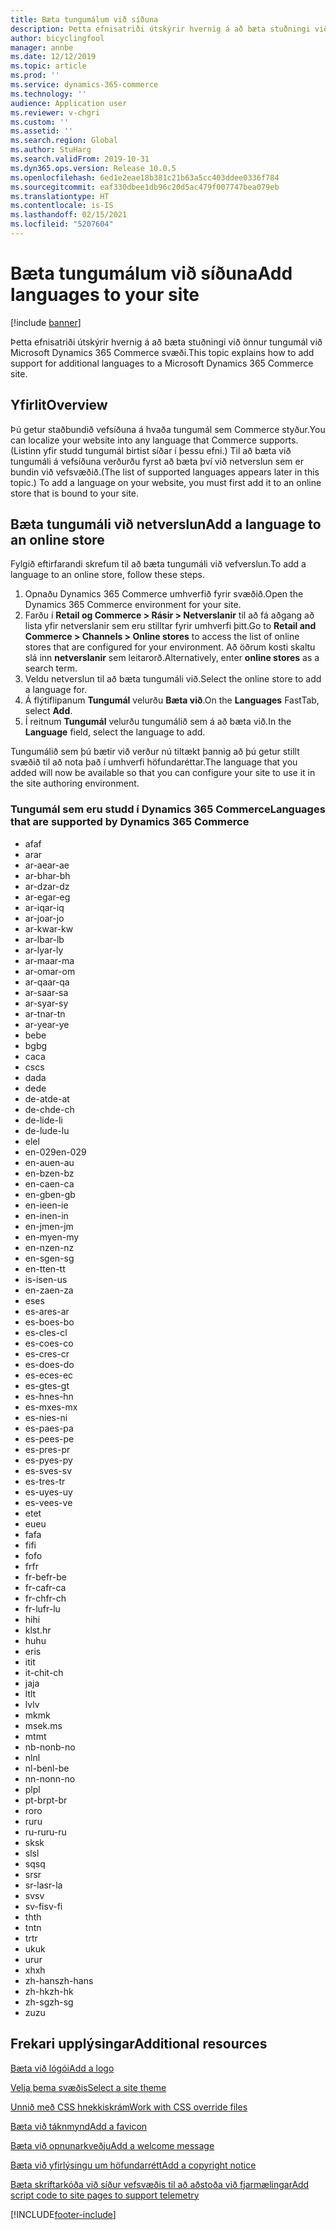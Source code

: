 ```yaml
---
title: Bæta tungumálum við síðuna
description: Þetta efnisatriði útskýrir hvernig á að bæta stuðningi við önnur tungumál við Microsoft Dynamics 365 Commerce svæði.
author: bicyclingfool
manager: annbe
ms.date: 12/12/2019
ms.topic: article
ms.prod: ''
ms.service: dynamics-365-commerce
ms.technology: ''
audience: Application user
ms.reviewer: v-chgri
ms.custom: ''
ms.assetid: ''
ms.search.region: Global
ms.author: StuHarg
ms.search.validFrom: 2019-10-31
ms.dyn365.ops.version: Release 10.0.5
ms.openlocfilehash: 6ed1e2eae18b381c21b63a5cc403ddee0336f784
ms.sourcegitcommit: eaf330dbee1db96c20d5ac479f007747bea079eb
ms.translationtype: HT
ms.contentlocale: is-IS
ms.lasthandoff: 02/15/2021
ms.locfileid: "5207604"
---
```

# <a name="add-languages-to-your-site"></a><span data-ttu-id="a7558-103">Bæta tungumálum við síðuna</span><span class="sxs-lookup"><span data-stu-id="a7558-103">Add languages to your site</span></span>


[!include [banner](includes/banner.md)]

<span data-ttu-id="a7558-104">Þetta efnisatriði útskýrir hvernig á að bæta stuðningi við önnur tungumál við Microsoft Dynamics 365 Commerce svæði.</span><span class="sxs-lookup"><span data-stu-id="a7558-104">This topic explains how to add support for additional languages to a Microsoft Dynamics 365 Commerce site.</span></span>

## <a name="overview"></a><span data-ttu-id="a7558-105">Yfirlit</span><span class="sxs-lookup"><span data-stu-id="a7558-105">Overview</span></span>

<span data-ttu-id="a7558-106">Þú getur staðbundið vefsíðuna á hvaða tungumál sem Commerce styður.</span><span class="sxs-lookup"><span data-stu-id="a7558-106">You can localize your website into any language that Commerce supports.</span></span> <span data-ttu-id="a7558-107">(Listinn yfir studd tungumál birtist síðar í þessu efni.) Til að bæta við tungumáli á vefsíðuna verðurðu fyrst að bæta því við netverslun sem er bundin við vefsvæðið.</span><span class="sxs-lookup"><span data-stu-id="a7558-107">(The list of supported languages appears later in this topic.) To add a language on your website, you must first add it to an online store that is bound to your site.</span></span>

## <a name="add-a-language-to-an-online-store"></a><span data-ttu-id="a7558-108">Bæta tungumáli við netverslun</span><span class="sxs-lookup"><span data-stu-id="a7558-108">Add a language to an online store</span></span>

<span data-ttu-id="a7558-109">Fylgið eftirfarandi skrefum til að bæta tungumáli við vefverslun.</span><span class="sxs-lookup"><span data-stu-id="a7558-109">To add a language to an online store, follow these steps.</span></span>

1. <span data-ttu-id="a7558-110">Opnaðu Dynamics 365 Commerce umhverfið fyrir svæðið.</span><span class="sxs-lookup"><span data-stu-id="a7558-110">Open the Dynamics 365 Commerce environment for your site.</span></span>
1. <span data-ttu-id="a7558-111">Farðu í **Retail og Commerce \> Rásir \> Netverslanir** til að fá aðgang að lista yfir netverslanir sem eru stilltar fyrir umhverfi þitt.</span><span class="sxs-lookup"><span data-stu-id="a7558-111">Go to **Retail and Commerce \> Channels \> Online stores** to access the list of online stores that are configured for your environment.</span></span> <span data-ttu-id="a7558-112">Að öðrum kosti skaltu slá inn **netverslanir** sem leitarorð.</span><span class="sxs-lookup"><span data-stu-id="a7558-112">Alternatively, enter **online stores** as a search term.</span></span>
1. <span data-ttu-id="a7558-113">Veldu netverslun til að bæta tungumáli við.</span><span class="sxs-lookup"><span data-stu-id="a7558-113">Select the online store to add a language for.</span></span>
1. <span data-ttu-id="a7558-114">Á flýtiflipanum **Tungumál** velurðu **Bæta við**.</span><span class="sxs-lookup"><span data-stu-id="a7558-114">On the **Languages** FastTab, select **Add**.</span></span>
1. <span data-ttu-id="a7558-115">Í reitnum **Tungumál** velurðu tungumálið sem á að bæta við.</span><span class="sxs-lookup"><span data-stu-id="a7558-115">In the **Language** field, select the language to add.</span></span>

<span data-ttu-id="a7558-116">Tungumálið sem þú bætir við verður nú tiltækt þannig að þú getur stillt svæðið til að nota það í umhverfi höfundaréttar.</span><span class="sxs-lookup"><span data-stu-id="a7558-116">The language that you added will now be available so that you can configure your site to use it in the site authoring environment.</span></span>

### <a name="languages-that-are-supported-by-dynamics-365-commerce"></a><span data-ttu-id="a7558-117">Tungumál sem eru studd í Dynamics 365 Commerce</span><span class="sxs-lookup"><span data-stu-id="a7558-117">Languages that are supported by Dynamics 365 Commerce</span></span>

- <span data-ttu-id="a7558-118">af</span><span class="sxs-lookup"><span data-stu-id="a7558-118">af</span></span>
- <span data-ttu-id="a7558-119">ar</span><span class="sxs-lookup"><span data-stu-id="a7558-119">ar</span></span>
- <span data-ttu-id="a7558-120">ar-ae</span><span class="sxs-lookup"><span data-stu-id="a7558-120">ar-ae</span></span>
- <span data-ttu-id="a7558-121">ar-bh</span><span class="sxs-lookup"><span data-stu-id="a7558-121">ar-bh</span></span>
- <span data-ttu-id="a7558-122">ar-dz</span><span class="sxs-lookup"><span data-stu-id="a7558-122">ar-dz</span></span>
- <span data-ttu-id="a7558-123">ar-eg</span><span class="sxs-lookup"><span data-stu-id="a7558-123">ar-eg</span></span>
- <span data-ttu-id="a7558-124">ar-iq</span><span class="sxs-lookup"><span data-stu-id="a7558-124">ar-iq</span></span>
- <span data-ttu-id="a7558-125">ar-jo</span><span class="sxs-lookup"><span data-stu-id="a7558-125">ar-jo</span></span>
- <span data-ttu-id="a7558-126">ar-kw</span><span class="sxs-lookup"><span data-stu-id="a7558-126">ar-kw</span></span>
- <span data-ttu-id="a7558-127">ar-lb</span><span class="sxs-lookup"><span data-stu-id="a7558-127">ar-lb</span></span>
- <span data-ttu-id="a7558-128">ar-ly</span><span class="sxs-lookup"><span data-stu-id="a7558-128">ar-ly</span></span>
- <span data-ttu-id="a7558-129">ar-ma</span><span class="sxs-lookup"><span data-stu-id="a7558-129">ar-ma</span></span>
- <span data-ttu-id="a7558-130">ar-om</span><span class="sxs-lookup"><span data-stu-id="a7558-130">ar-om</span></span>
- <span data-ttu-id="a7558-131">ar-qa</span><span class="sxs-lookup"><span data-stu-id="a7558-131">ar-qa</span></span>
- <span data-ttu-id="a7558-132">ar-sa</span><span class="sxs-lookup"><span data-stu-id="a7558-132">ar-sa</span></span>
- <span data-ttu-id="a7558-133">ar-sy</span><span class="sxs-lookup"><span data-stu-id="a7558-133">ar-sy</span></span>
- <span data-ttu-id="a7558-134">ar-tn</span><span class="sxs-lookup"><span data-stu-id="a7558-134">ar-tn</span></span>
- <span data-ttu-id="a7558-135">ar-ye</span><span class="sxs-lookup"><span data-stu-id="a7558-135">ar-ye</span></span>
- <span data-ttu-id="a7558-136">be</span><span class="sxs-lookup"><span data-stu-id="a7558-136">be</span></span>
- <span data-ttu-id="a7558-137">bg</span><span class="sxs-lookup"><span data-stu-id="a7558-137">bg</span></span>
- <span data-ttu-id="a7558-138">ca</span><span class="sxs-lookup"><span data-stu-id="a7558-138">ca</span></span>
- <span data-ttu-id="a7558-139">cs</span><span class="sxs-lookup"><span data-stu-id="a7558-139">cs</span></span>
- <span data-ttu-id="a7558-140">da</span><span class="sxs-lookup"><span data-stu-id="a7558-140">da</span></span>
- <span data-ttu-id="a7558-141">de</span><span class="sxs-lookup"><span data-stu-id="a7558-141">de</span></span>
- <span data-ttu-id="a7558-142">de-at</span><span class="sxs-lookup"><span data-stu-id="a7558-142">de-at</span></span>
- <span data-ttu-id="a7558-143">de-ch</span><span class="sxs-lookup"><span data-stu-id="a7558-143">de-ch</span></span>
- <span data-ttu-id="a7558-144">de-li</span><span class="sxs-lookup"><span data-stu-id="a7558-144">de-li</span></span>
- <span data-ttu-id="a7558-145">de-lu</span><span class="sxs-lookup"><span data-stu-id="a7558-145">de-lu</span></span>
- <span data-ttu-id="a7558-146">el</span><span class="sxs-lookup"><span data-stu-id="a7558-146">el</span></span>
- <span data-ttu-id="a7558-147">en-029</span><span class="sxs-lookup"><span data-stu-id="a7558-147">en-029</span></span>
- <span data-ttu-id="a7558-148">en-au</span><span class="sxs-lookup"><span data-stu-id="a7558-148">en-au</span></span>
- <span data-ttu-id="a7558-149">en-bz</span><span class="sxs-lookup"><span data-stu-id="a7558-149">en-bz</span></span>
- <span data-ttu-id="a7558-150">en-ca</span><span class="sxs-lookup"><span data-stu-id="a7558-150">en-ca</span></span>
- <span data-ttu-id="a7558-151">en-gb</span><span class="sxs-lookup"><span data-stu-id="a7558-151">en-gb</span></span>
- <span data-ttu-id="a7558-152">en-ie</span><span class="sxs-lookup"><span data-stu-id="a7558-152">en-ie</span></span>
- <span data-ttu-id="a7558-153">en-in</span><span class="sxs-lookup"><span data-stu-id="a7558-153">en-in</span></span>
- <span data-ttu-id="a7558-154">en-jm</span><span class="sxs-lookup"><span data-stu-id="a7558-154">en-jm</span></span>
- <span data-ttu-id="a7558-155">en-my</span><span class="sxs-lookup"><span data-stu-id="a7558-155">en-my</span></span>
- <span data-ttu-id="a7558-156">en-nz</span><span class="sxs-lookup"><span data-stu-id="a7558-156">en-nz</span></span>
- <span data-ttu-id="a7558-157">en-sg</span><span class="sxs-lookup"><span data-stu-id="a7558-157">en-sg</span></span>
- <span data-ttu-id="a7558-158">en-tt</span><span class="sxs-lookup"><span data-stu-id="a7558-158">en-tt</span></span>
- <span data-ttu-id="a7558-159">is-is</span><span class="sxs-lookup"><span data-stu-id="a7558-159">en-us</span></span>
- <span data-ttu-id="a7558-160">en-za</span><span class="sxs-lookup"><span data-stu-id="a7558-160">en-za</span></span>
- <span data-ttu-id="a7558-161">es</span><span class="sxs-lookup"><span data-stu-id="a7558-161">es</span></span>
- <span data-ttu-id="a7558-162">es-ar</span><span class="sxs-lookup"><span data-stu-id="a7558-162">es-ar</span></span>
- <span data-ttu-id="a7558-163">es-bo</span><span class="sxs-lookup"><span data-stu-id="a7558-163">es-bo</span></span>
- <span data-ttu-id="a7558-164">es-cl</span><span class="sxs-lookup"><span data-stu-id="a7558-164">es-cl</span></span>
- <span data-ttu-id="a7558-165">es-co</span><span class="sxs-lookup"><span data-stu-id="a7558-165">es-co</span></span>
- <span data-ttu-id="a7558-166">es-cr</span><span class="sxs-lookup"><span data-stu-id="a7558-166">es-cr</span></span>
- <span data-ttu-id="a7558-167">es-do</span><span class="sxs-lookup"><span data-stu-id="a7558-167">es-do</span></span>
- <span data-ttu-id="a7558-168">es-ec</span><span class="sxs-lookup"><span data-stu-id="a7558-168">es-ec</span></span>
- <span data-ttu-id="a7558-169">es-gt</span><span class="sxs-lookup"><span data-stu-id="a7558-169">es-gt</span></span>
- <span data-ttu-id="a7558-170">es-hn</span><span class="sxs-lookup"><span data-stu-id="a7558-170">es-hn</span></span>
- <span data-ttu-id="a7558-171">es-mx</span><span class="sxs-lookup"><span data-stu-id="a7558-171">es-mx</span></span>
- <span data-ttu-id="a7558-172">es-ni</span><span class="sxs-lookup"><span data-stu-id="a7558-172">es-ni</span></span>
- <span data-ttu-id="a7558-173">es-pa</span><span class="sxs-lookup"><span data-stu-id="a7558-173">es-pa</span></span>
- <span data-ttu-id="a7558-174">es-pe</span><span class="sxs-lookup"><span data-stu-id="a7558-174">es-pe</span></span>
- <span data-ttu-id="a7558-175">es-pr</span><span class="sxs-lookup"><span data-stu-id="a7558-175">es-pr</span></span>
- <span data-ttu-id="a7558-176">es-py</span><span class="sxs-lookup"><span data-stu-id="a7558-176">es-py</span></span>
- <span data-ttu-id="a7558-177">es-sv</span><span class="sxs-lookup"><span data-stu-id="a7558-177">es-sv</span></span>
- <span data-ttu-id="a7558-178">es-tr</span><span class="sxs-lookup"><span data-stu-id="a7558-178">es-tr</span></span>
- <span data-ttu-id="a7558-179">es-uy</span><span class="sxs-lookup"><span data-stu-id="a7558-179">es-uy</span></span>
- <span data-ttu-id="a7558-180">es-ve</span><span class="sxs-lookup"><span data-stu-id="a7558-180">es-ve</span></span>
- <span data-ttu-id="a7558-181">et</span><span class="sxs-lookup"><span data-stu-id="a7558-181">et</span></span>
- <span data-ttu-id="a7558-182">eu</span><span class="sxs-lookup"><span data-stu-id="a7558-182">eu</span></span>
- <span data-ttu-id="a7558-183">fa</span><span class="sxs-lookup"><span data-stu-id="a7558-183">fa</span></span>
- <span data-ttu-id="a7558-184">fi</span><span class="sxs-lookup"><span data-stu-id="a7558-184">fi</span></span>
- <span data-ttu-id="a7558-185">fo</span><span class="sxs-lookup"><span data-stu-id="a7558-185">fo</span></span>
- <span data-ttu-id="a7558-186">fr</span><span class="sxs-lookup"><span data-stu-id="a7558-186">fr</span></span>
- <span data-ttu-id="a7558-187">fr-be</span><span class="sxs-lookup"><span data-stu-id="a7558-187">fr-be</span></span>
- <span data-ttu-id="a7558-188">fr-ca</span><span class="sxs-lookup"><span data-stu-id="a7558-188">fr-ca</span></span>
- <span data-ttu-id="a7558-189">fr-ch</span><span class="sxs-lookup"><span data-stu-id="a7558-189">fr-ch</span></span>
- <span data-ttu-id="a7558-190">fr-lu</span><span class="sxs-lookup"><span data-stu-id="a7558-190">fr-lu</span></span>
- <span data-ttu-id="a7558-191">hi</span><span class="sxs-lookup"><span data-stu-id="a7558-191">hi</span></span>
- <span data-ttu-id="a7558-192">klst.</span><span class="sxs-lookup"><span data-stu-id="a7558-192">hr</span></span>
- <span data-ttu-id="a7558-193">hu</span><span class="sxs-lookup"><span data-stu-id="a7558-193">hu</span></span>
- <span data-ttu-id="a7558-194">er</span><span class="sxs-lookup"><span data-stu-id="a7558-194">is</span></span>
- <span data-ttu-id="a7558-195">it</span><span class="sxs-lookup"><span data-stu-id="a7558-195">it</span></span>
- <span data-ttu-id="a7558-196">it-ch</span><span class="sxs-lookup"><span data-stu-id="a7558-196">it-ch</span></span>
- <span data-ttu-id="a7558-197">ja</span><span class="sxs-lookup"><span data-stu-id="a7558-197">ja</span></span>
- <span data-ttu-id="a7558-198">lt</span><span class="sxs-lookup"><span data-stu-id="a7558-198">lt</span></span>
- <span data-ttu-id="a7558-199">lv</span><span class="sxs-lookup"><span data-stu-id="a7558-199">lv</span></span>
- <span data-ttu-id="a7558-200">mk</span><span class="sxs-lookup"><span data-stu-id="a7558-200">mk</span></span>
- <span data-ttu-id="a7558-201">msek.</span><span class="sxs-lookup"><span data-stu-id="a7558-201">ms</span></span>
- <span data-ttu-id="a7558-202">mt</span><span class="sxs-lookup"><span data-stu-id="a7558-202">mt</span></span>
- <span data-ttu-id="a7558-203">nb-no</span><span class="sxs-lookup"><span data-stu-id="a7558-203">nb-no</span></span>
- <span data-ttu-id="a7558-204">nl</span><span class="sxs-lookup"><span data-stu-id="a7558-204">nl</span></span>
- <span data-ttu-id="a7558-205">nl-be</span><span class="sxs-lookup"><span data-stu-id="a7558-205">nl-be</span></span>
- <span data-ttu-id="a7558-206">nn-no</span><span class="sxs-lookup"><span data-stu-id="a7558-206">nn-no</span></span>
- <span data-ttu-id="a7558-207">pl</span><span class="sxs-lookup"><span data-stu-id="a7558-207">pl</span></span>
- <span data-ttu-id="a7558-208">pt-br</span><span class="sxs-lookup"><span data-stu-id="a7558-208">pt-br</span></span>
- <span data-ttu-id="a7558-209">ro</span><span class="sxs-lookup"><span data-stu-id="a7558-209">ro</span></span>
- <span data-ttu-id="a7558-210">ru</span><span class="sxs-lookup"><span data-stu-id="a7558-210">ru</span></span>
- <span data-ttu-id="a7558-211">ru-ru</span><span class="sxs-lookup"><span data-stu-id="a7558-211">ru-ru</span></span>
- <span data-ttu-id="a7558-212">sk</span><span class="sxs-lookup"><span data-stu-id="a7558-212">sk</span></span>
- <span data-ttu-id="a7558-213">sl</span><span class="sxs-lookup"><span data-stu-id="a7558-213">sl</span></span>
- <span data-ttu-id="a7558-214">sq</span><span class="sxs-lookup"><span data-stu-id="a7558-214">sq</span></span>
- <span data-ttu-id="a7558-215">sr</span><span class="sxs-lookup"><span data-stu-id="a7558-215">sr</span></span>
- <span data-ttu-id="a7558-216">sr-la</span><span class="sxs-lookup"><span data-stu-id="a7558-216">sr-la</span></span>
- <span data-ttu-id="a7558-217">sv</span><span class="sxs-lookup"><span data-stu-id="a7558-217">sv</span></span>
- <span data-ttu-id="a7558-218">sv-fi</span><span class="sxs-lookup"><span data-stu-id="a7558-218">sv-fi</span></span>
- <span data-ttu-id="a7558-219">th</span><span class="sxs-lookup"><span data-stu-id="a7558-219">th</span></span>
- <span data-ttu-id="a7558-220">tn</span><span class="sxs-lookup"><span data-stu-id="a7558-220">tn</span></span>
- <span data-ttu-id="a7558-221">tr</span><span class="sxs-lookup"><span data-stu-id="a7558-221">tr</span></span>
- <span data-ttu-id="a7558-222">uk</span><span class="sxs-lookup"><span data-stu-id="a7558-222">uk</span></span>
- <span data-ttu-id="a7558-223">ur</span><span class="sxs-lookup"><span data-stu-id="a7558-223">ur</span></span>
- <span data-ttu-id="a7558-224">xh</span><span class="sxs-lookup"><span data-stu-id="a7558-224">xh</span></span>
- <span data-ttu-id="a7558-225">zh-hans</span><span class="sxs-lookup"><span data-stu-id="a7558-225">zh-hans</span></span>
- <span data-ttu-id="a7558-226">zh-hk</span><span class="sxs-lookup"><span data-stu-id="a7558-226">zh-hk</span></span>
- <span data-ttu-id="a7558-227">zh-sg</span><span class="sxs-lookup"><span data-stu-id="a7558-227">zh-sg</span></span>
- <span data-ttu-id="a7558-228">zu</span><span class="sxs-lookup"><span data-stu-id="a7558-228">zu</span></span>

## <a name="additional-resources"></a><span data-ttu-id="a7558-229">Frekari upplýsingar</span><span class="sxs-lookup"><span data-stu-id="a7558-229">Additional resources</span></span>

[<span data-ttu-id="a7558-230">Bæta við lógói</span><span class="sxs-lookup"><span data-stu-id="a7558-230">Add a logo</span></span>](add-logo.md)

[<span data-ttu-id="a7558-231">Velja þema svæðis</span><span class="sxs-lookup"><span data-stu-id="a7558-231">Select a site theme</span></span>](select-site-theme.md)

[<span data-ttu-id="a7558-232">Unnið með CSS hnekkiskrám</span><span class="sxs-lookup"><span data-stu-id="a7558-232">Work with CSS override files</span></span>](css-override-files.md)

[<span data-ttu-id="a7558-233">Bæta við táknmynd</span><span class="sxs-lookup"><span data-stu-id="a7558-233">Add a favicon</span></span>](add-favicon.md)

[<span data-ttu-id="a7558-234">Bæta við opnunarkveðju</span><span class="sxs-lookup"><span data-stu-id="a7558-234">Add a welcome message</span></span>](add-welcome-message.md)

[<span data-ttu-id="a7558-235">Bæta við yfirlýsingu um höfundarrétt</span><span class="sxs-lookup"><span data-stu-id="a7558-235">Add a copyright notice</span></span>](add-copyright-notice.md)

[<span data-ttu-id="a7558-236">Bæta skriftarkóða við síður vefsvæðis til að aðstoða við fjarmælingar</span><span class="sxs-lookup"><span data-stu-id="a7558-236">Add script code to site pages to support telemetry</span></span>](add-telemetry.md)


[!INCLUDE[footer-include](../includes/footer-banner.md)]